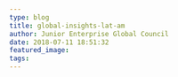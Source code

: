 ```yaml
---
type: blog
title: global-insights-lat-am
author: Junior Enterprise Global Council
date: 2018-07-11 18:51:32
featured_image:
tags:
---
```

